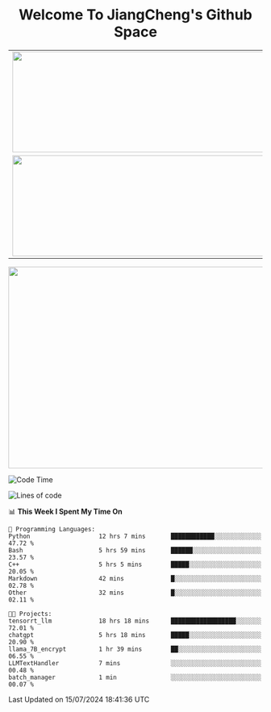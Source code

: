 <h1 align="center">Welcome To JiangCheng's Github Space</h1>

<table align="center" frame="void" rules="none" >
  <tr>
    <td>
      <div align="center"> <img height="200px" width="500px"  src="https://github-readme-stats.vercel.app/api?username=thisjiang&hide_title=true&hide_border=true&layout=compact&show_icons=trueline_height=21&text_color=000&icon_color=000&bg_color=0,ea6161,ffc64d,fffc4d,52fa5a&theme=graywhite" /> </div>
    </td>
    <td>
      <div align="center"> <img height="200px" width="500px" src="https://github-readme-stats.vercel.app/api/top-langs/?username=thisjiang&hide_title=true&hide_border=true&layout=compact&langs_count=6&text_color=000&icon_color=fff&bg_color=0,52fa5a,4dfcff,c64dff&theme=graywhite" /> </div>
    </td>
  </tr>
  <tr>
    <td>
      <div align="center"> <img height="200px" width="500px" src="https://github-readme-streak-stats.herokuapp.com/?user=thisjiang&hide_title=true&hide_border=true&layout=compact&langs_count=6" /> </div>
    </td>
    <td>
      <div align="center"> 
      <a href="https://github.com/" target="_blank"><img style="margin: 10px" src="https://profilinator.rishav.dev/skills-assets/git-scm-icon.svg" alt="Git" height="50" /></a>  
      <a href="https://www.linux.org/" target="_blank"><img style="margin: 10px" src="https://profilinator.rishav.dev/skills-assets/linux-original.svg" alt="Linux" height="50" /></a>  
      <a href="https://www.gnu.org/software/bash/" target="_blank"><img style="margin: 10px" src="https://profilinator.rishav.dev/skills-assets/gnu_bash-icon.svg" alt="Bash" height="50" /></a>  
      </div>
    </td>
  </tr>
</table>

<div align="center"> <img height="400px" width="1000px" src="https://github-readme-activity-graph.cyclic.app/graph?username=thisjiang&theme=react&hide_title=true&hide_border=true&layout=compact&langs_count=6" /> </div></td>

<!--START_SECTION:waka-->
![Code Time](http://img.shields.io/badge/Code%20Time-1%2C487%20hrs%2040%20mins-blue)

![Lines of code](https://img.shields.io/badge/From%20Hello%20World%20I%27ve%20Written-218.2%20thousand%20lines%20of%20code-blue)

📊 **This Week I Spent My Time On** 

```text
💬 Programming Languages: 
Python                   12 hrs 7 mins       ████████████░░░░░░░░░░░░░   47.72 % 
Bash                     5 hrs 59 mins       ██████░░░░░░░░░░░░░░░░░░░   23.57 % 
C++                      5 hrs 5 mins        █████░░░░░░░░░░░░░░░░░░░░   20.05 % 
Markdown                 42 mins             █░░░░░░░░░░░░░░░░░░░░░░░░   02.78 % 
Other                    32 mins             █░░░░░░░░░░░░░░░░░░░░░░░░   02.11 % 

🐱‍💻 Projects: 
tensorrt_llm             18 hrs 18 mins      ██████████████████░░░░░░░   72.01 % 
chatgpt                  5 hrs 18 mins       █████░░░░░░░░░░░░░░░░░░░░   20.90 % 
llama_7B_encrypt         1 hr 39 mins        ██░░░░░░░░░░░░░░░░░░░░░░░   06.55 % 
LLMTextHandler           7 mins              ░░░░░░░░░░░░░░░░░░░░░░░░░   00.48 % 
batch_manager            1 min               ░░░░░░░░░░░░░░░░░░░░░░░░░   00.07 % 
```


 Last Updated on 15/07/2024 18:41:36 UTC
<!--END_SECTION:waka-->
